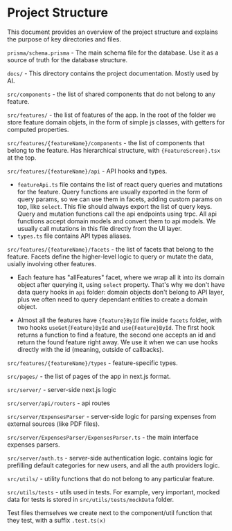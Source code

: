 # Project Structure

This document provides an overview of the project structure and explains the purpose of key directories and files.

`prisma/schema.prisma` - The main schema file for the database. Use it as a source of truth for the database structure.

`docs/` - This directory contains the project documentation. Mostly used by AI.

`src/components` - the list of shared components that do not belong to any feature.

`src/features/` - the list of features of the app. In the root of the folder we store feature domain objets, in the form of simple js classes, with getters for computed properties.

`src/features/{featureName}/components` - the list of components that belong to the feature. Has hierarchical structure, with `{FeatureScreen}.tsx` at the top.

`src/features/{featureName}/api` - API hooks and types.

- `featureApi.ts` file contains the list of react query queries and mutations for the feature. Query functions are usually exported in the form of query params, so we can use them in facets, adding custom params on top, like `select`. This file should always export the list of query keys. Query and mutation functions call the api endpoints using trpc. All api functions accept domain models and convert them to api models. We usually call mutations in this file directly from the UI layer.
- `types.ts` file contains API types aliases.

`src/features/{featureName}/facets` - the list of facets that belong to the feature. Facets define the higher-level logic to query or mutate the data, usially involving other features.

- Each feature has "allFeatures" facet, where we wrap all it into its domain object after querying it, using `select` property. That's why we don't have data query hooks in `api` folder: domain objects don't belong to API layer, plus we often need to query dependant entities to create a domain object.

- Almost all the features have `{feature}ById` file inside `facets` folder, with two hooks `useGet{Feature}ById` and `use{Feature}ById`. The first hook returns a function to find a feature, the second one accepts an id and return the found feature right away. We use it when we can use hooks directly with the id (meaning, outside of callbacks).

`src/features/{featureName}/types` - feature-specific types.

`src/pages/` - the list of pages of the app in next.js format.

`src/server/` - server-side next.js logic

`src/server/api/routers` - api routes

`src/server/ExpensesParser` - server-side logic for parsing expenses from external sources (like PDF files).

`src/server/ExpensesParser/ExpensesParser.ts` - the main interface expenses parsers.

`src/server/auth.ts` - server-side authentication logic. contains logic for prefilling default categories for new users, and all the auth providers logic.

`src/utils/` - utility functions that do not belong to any particular feature.

`src/utils/tests` - utils used in tests. For example, very important, mocked data for tests is stored in `src/utils/tests/mockData` folder.

Test files themselves we create next to the component/util function that they test, with a suffix `.test.ts(x)`
